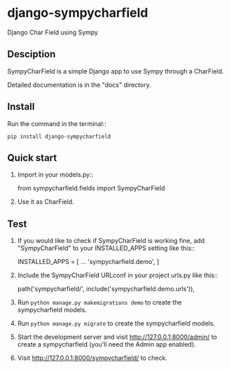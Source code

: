 # django-sympycharfield
Django Char Field using Sympy

## Desciption
SympyCharField is a simple Django app to use Sympy through a CharField.

Detailed documentation is in the "docs" directory.

## Install
Run the command in the terminal::

    pip install django-sympycharfield

## Quick start
1. Import in your models.py::

    from sympycharfield.fields import SympyCharField

2. Use it as CharField.

## Test
1. If you would like to check if SympyCharField is working fine, add
"SympyCharField" to your INSTALLED_APPS setting like this::

    INSTALLED_APPS = [
        ...
        'sympycharfield.demo',
    ]

2. Include the SympyCharField URLconf in your project urls.py like this::

    path('sympycharfield/', include('sympycharfield.demo.urls')),

3. Run `python manage.py makemigrations demo` to create the sympycharfield models.

4. Run `python manage.py migrate` to create the sympycharfield models.

5. Start the development server and visit http://127.0.0.1:8000/admin/
   to create a sympycharfield (you'll need the Admin app enabled).

6. Visit http://127.0.0.1:8000/sympycharfield/ to check.